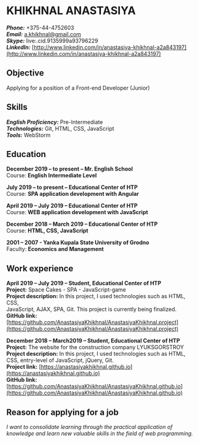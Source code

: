 # KHIKHNAL ANASTASIYA
_**Phone:**_ +375-44-4752603   
_**Email:**_ a.khikhnal@gmail.com   
_**Skype:**_ live:.cid.9135999a93796229   
_**LinkedIn:**_ [http://www.linkedin.com/in/anastasiya-khikhnal-a2a843197](http://www.linkedin.com/in/anastasiya-khikhnal-a2a843197)

## Objective
Applying for a position of a Front-end Developer (Junior)

## Skills
***English Proficiency:*** Pre-Intermediate  
***Technologies:*** Git, HTML, CSS, JavaScript  
***Tools:*** WebStorm  

## Education
**December 2019 – to present – Mr. English School**  
Course: **English Intermediate Level**  
  
**July 2019 – to present – Educational Center of HTP**  
Course: **SPA application development with Angular**  
  
**April 2019 – July 2019 – Educational Center of HTP**  
Course: **WEB application development with JavaScript**  
  
**December 2018 – March 2019 – Educational Center of HTP**  
Course: **HTML, CSS, JavaScript**  
  
**2001 – 2007 - Yanka Kupala State University of Grodno**  
Faculty: **Economics and Management**  

## Work experience
**April 2019 – July 2019 – Student, Educational Center of HTP**  
**Project:** Space Cakes - SPA - JavaScript-game  
**Project description:** In this project, I used technologies such as HTML, CSS,   
JavaScript, AJAX, SPA, Git. This project is currently being finalized.  
**GitHub link:** [https://github.com/AnastasiyaKhikhnal/AnastasiyaKhikhnal.project](https://github.com/AnastasiyaKhikhnal/AnastasiyaKhikhnal.project)  
  
**December 2018 – March2019 – Student, Educational Center of HTP**  
**Project:** The website for the construction company LYUKSGORSTROY  
**Project description:** In this project, I used technologies such as HTML, CSS, entry-level of JavaScript, jQuery, Git.  
**Project link:** [https://anastasiyakhikhnal.github.io](https://anastasiyakhikhnal.github.io)  
**GitHub link:** [https://github.com/AnastasiyaKhikhnal/AnastasiyaKhikhnal.github.io](https://github.com/AnastasiyaKhikhnal/AnastasiyaKhikhnal.github.io)  

## Reason for applying for a job
*I want to consolidate learning through the practical application of knowledge and learn new valuable skills in the field of web programming.*
